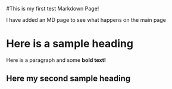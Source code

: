 #This is my first test Markdown Page!

I have added an MD page to see what happens on the main page

# Here is a sample heading

Here is a paragraph and some **bold text!**

## Here my second sample heading

